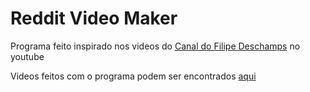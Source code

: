 # Reddit Video Maker
Programa feito inspirado nos videos do [Canal do Filipe Deschamps](https://www.youtube.com/channel/UCU5JicSrEM5A63jkJ2QvGYw) no youtube

Videos feitos com o programa podem ser encontrados [aqui](https://www.youtube.com/channel/UCMhGMDIb1P1NEeqqW2zsPdw/)
